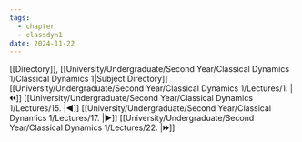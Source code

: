 ```yaml
---
tags:
  - chapter
  - classdyn1
date: 2024-11-22
---
```

[[Directory]], [[University/Undergraduate/Second Year/Classical Dynamics 1/Classical Dynamics 1|Subject Directory]]
[[University/Undergraduate/Second Year/Classical Dynamics 1/Lectures/1. |🞀🞀]] [[University/Undergraduate/Second Year/Classical Dynamics 1/Lectures/15. |◀]] [[University/Undergraduate/Second Year/Classical Dynamics 1/Lectures/17. |▶]] [[University/Undergraduate/Second Year/Classical Dynamics 1/Lectures/22. |🞂🞂]]
# 
## 
### 